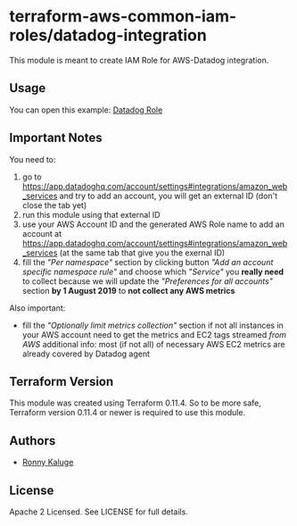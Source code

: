 terraform-aws-common-iam-roles/datadog-integration
==================================================

This module is meant to create IAM Role for AWS-Datadog integration.

Usage
-----

You can open this example:
[Datadog Role](https://github.com/traveloka/terraform-aws-common-iam-roles/tree/master/examples/datadog-integration)


Important Notes
---------------

You need to:
1. go to https://app.datadoghq.com/account/settings#integrations/amazon_web_services and try to add an account, you will get an external ID (don't close the tab yet)
2. run this module using that external ID
3. use your AWS Account ID and the generated AWS Role name to add an account at https://app.datadoghq.com/account/settings#integrations/amazon_web_services (at the same tab that give you the exernal ID)
4. fill the *"Per namespace"* section by clicking button *"Add an account specific namespace rule"* and choose which *"Service"* you **really need** to collect
  because we will update the *"Preferences for all accounts"* section **by 1 August 2019** to **not collect any AWS metrics**

Also important:
- fill the *"Optionally limit metrics collection"* section if not all instances in your AWS account need to get the metrics and EC2 tags streamed *from AWS*
  additional info: most (if not all) of necessary AWS EC2 metrics are already covered by Datadog agent


Terraform Version
-----------------

This module was created using Terraform 0.11.4.
So to be more safe, Terraform version 0.11.4 or newer is required to use this module.


Authors
-------

* [Ronny Kaluge](https://github.com/ronny-kaluge)

License
-------

Apache 2 Licensed. See LICENSE for full details.
